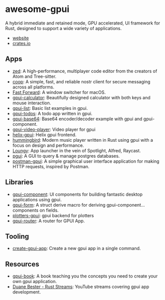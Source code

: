 # awesome-gpui

 A hybrid immediate and retained mode, GPU accelerated, UI framework for Rust, designed to support a wide variety of applications.

- [website](https://www.gpui.rs)
- [crates.io](https://crates.io/crates/gpui)

## Apps

- [zed](https://github.com/zed-industries/zed): A high-performance, multiplayer code editor from the creators of Atom and Tree-sitter.
- [coop](https://github.com/lumehq/coop): A simple, fast, and reliable nostr client for secure messaging across all platforms.
- [Fast Forward](https://github.com/gaauwe/fast-forward): A window switcher for macOS.
- [gpui-calculator](https://github.com/kriskw1999/gpui-calculator): Beautifully designed calculator with both keys and mouse interaction.
- [gpui-list](https://github.com/duanebester/gpui-list): Basic list examples in gpui.
- [gpui-todos](https://github.com/duanebester/gpui-todos): A todo app written in gpui.
- [gpui-base64](https://github.com/badgooooor/gpui-base64): Base64 encoder/decoder example with gpui and gpui-component.
- [gpui-video-player](https://github.com/cijiugechu/gpui-video-player): Video player for gpui
- [helix-gpui](https://github.com/polachok/helix-gpui): Helix gpui frontend.
- [hummingbird](https://github.com/143mailliw/hummingbird): Modern music player written in Rust using gpui with a focus on design and performance.
- [Loungy](https://github.com/MatthiasGrandl/loungy): App launcher in the vein of Spotlight, Alfred, Raycast.
- [pgui](https://github.com/duanebester/pgui): A GUI to query & manage postgres databases.
- [postman-gpui](https://github.com/847850277/postman-gpui): A simple graphical user interface application for making HTTP requests, inspired by Postman.

## Libraries

- [gpui-component](https://github.com/longbridge/gpui-component): UI components for building fantastic desktop applications using gpui.
- [gpui-form](https://github.com/stayhydated/gpui-form): A struct derive macro for deriving gpui-component... components on fields.
- [plotters-gpui](https://github.com/JakkuSakura/plotters-gpui): gpui backend for plotters
- [gpui-router](https://github.com/justjavac/gpui-router): A router for GPUI App.

## Tooling

- [create-gpui-app](https://github.com/zed-industries/create-gpui-app): Create a new gpui app in a single command.

## Resources

- [gpui-book](https://github.com/MatinAniss/gpui-book): A book teaching you the concepts you need to create your own gpui application.
- [Duane Bester - Rust Streams](https://www.youtube.com/playlist?list=PLzIkykhdNahwxfVbxgZR69TQSsJc-6Rqq): YouTube streams covering gpui app development.
